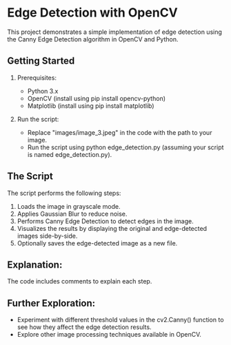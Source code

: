 # Edge Detection with OpenCV

This project demonstrates a simple implementation of edge detection using the Canny Edge Detection algorithm in OpenCV and Python.

## Getting Started

1. Prerequisites:

   * Python 3.x
   * OpenCV (install using pip install opencv-python)
   * Matplotlib (install using pip install matplotlib)

   
2. Run the script:

    * Replace "images/image_3.jpeg" in the code with the path to your image.
    * Run the script using python edge_detection.py (assuming your script is named edge_detection.py).

## The Script

The script performs the following steps:

1. Loads the image in grayscale mode.
2. Applies Gaussian Blur to reduce noise.
3. Performs Canny Edge Detection to detect edges in the image.
4. Visualizes the results by displaying the original and edge-detected images side-by-side.
5. Optionally saves the edge-detected image as a new file.

## Explanation:

The code includes comments to explain each step.

## Further Exploration:

* Experiment with different threshold values in the cv2.Canny() function to see how they affect the edge detection results.
* Explore other image processing techniques available in OpenCV.
